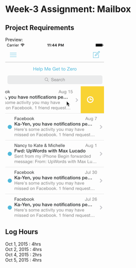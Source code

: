 
# Week-3 Assignment: Mailbox

## Project Requirements
Preview:  
![demo](https://github.com/christophersybico/Week3-Mailbox/blob/master/Demos/week3_mailbox_demo.gif)

## Log Hours
Oct 1, 2015 : 4hrs  
Oct 2, 2015 : 4hrs  
Oct 4, 2015 : 2hrs  
Oct 5, 2015 : 4hrs  
